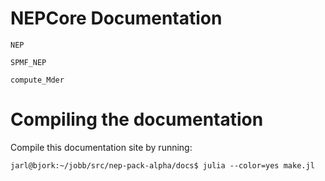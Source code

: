 # NEPCore Documentation

```@docs
NEP
```

```@docs
SPMF_NEP
```

```@docs
compute_Mder
```



# Compiling the documentation

Compile this documentation site by running:
```
jarl@bjork:~/jobb/src/nep-pack-alpha/docs$ julia --color=yes make.jl
```